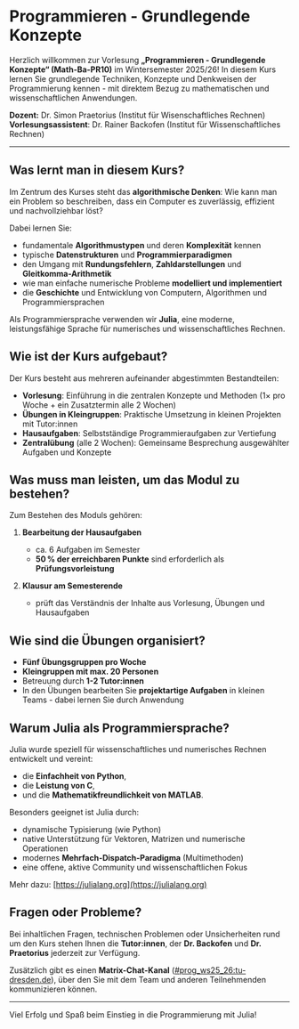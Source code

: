 # Programmieren - Grundlegende Konzepte

Herzlich willkommen zur Vorlesung **„Programmieren - Grundlegende Konzepte“ (Math-Ba-PR10)** im Wintersemester 2025/26!
In diesem Kurs lernen Sie grundlegende Techniken, Konzepte und Denkweisen der Programmierung kennen - mit direktem Bezug zu mathematischen und wissenschaftlichen Anwendungen.

**Dozent:** Dr. Simon Praetorius (Institut für Wisenschaftliches Rechnen) \
**Vorlesungsassistent**: Dr. Rainer Backofen (Institut für Wissenschaftliches Rechnen)

---

## Was lernt man in diesem Kurs?

Im Zentrum des Kurses steht das **algorithmische Denken**: Wie kann man ein Problem so beschreiben, dass ein Computer es zuverlässig, effizient und nachvollziehbar löst?

Dabei lernen Sie:

- fundamentale **Algorithmustypen** und deren **Komplexität** kennen
- typische **Datenstrukturen** und **Programmierparadigmen**
- den Umgang mit **Rundungsfehlern**, **Zahldarstellungen** und **Gleitkomma-Arithmetik**
- wie man einfache numerische Probleme **modelliert und implementiert**
- die **Geschichte** und Entwicklung von Computern, Algorithmen und Programmiersprachen

Als Programmiersprache verwenden wir **Julia**, eine moderne, leistungsfähige Sprache für numerisches und wissenschaftliches Rechnen.

## Wie ist der Kurs aufgebaut?

Der Kurs besteht aus mehreren aufeinander abgestimmten Bestandteilen:

- **Vorlesung**: Einführung in die zentralen Konzepte und Methoden (1× pro Woche + ein Zusatztermin alle 2 Wochen)
- **Übungen in Kleingruppen**: Praktische Umsetzung in kleinen Projekten mit Tutor:innen
- **Hausaufgaben**: Selbstständige Programmieraufgaben zur Vertiefung
- **Zentralübung** (alle 2 Wochen): Gemeinsame Besprechung ausgewählter Aufgaben und Konzepte

## Was muss man leisten, um das Modul zu bestehen?

Zum Bestehen des Moduls gehören:

1. **Bearbeitung der Hausaufgaben**
   - ca. 6 Aufgaben im Semester
   - **50 % der erreichbaren Punkte** sind erforderlich als **Prüfungsvorleistung**

2. **Klausur am Semesterende**
   - prüft das Verständnis der Inhalte aus Vorlesung, Übungen und Hausaufgaben

## Wie sind die Übungen organisiert?

- **Fünf Übungsgruppen pro Woche**
- **Kleingruppen mit max. 20 Personen**
- Betreuung durch **1-2 Tutor:innen**
- In den Übungen bearbeiten Sie **projektartige Aufgaben** in kleinen Teams - dabei lernen Sie durch Anwendung

## Warum Julia als Programmiersprache?

Julia wurde speziell für wissenschaftliches und numerisches Rechnen entwickelt und vereint:

- die **Einfachheit von Python**,
- die **Leistung von C**,
- und die **Mathematikfreundlichkeit von MATLAB**.

Besonders geeignet ist Julia durch:

- dynamische Typisierung (wie Python)
- native Unterstützung für Vektoren, Matrizen und numerische Operationen
- modernes **Mehrfach-Dispatch-Paradigma** (Multimethoden)
- eine offene, aktive Community und wissenschaftlichen Fokus

Mehr dazu: [https://julialang.org](https://julialang.org)

## Fragen oder Probleme?

Bei inhaltlichen Fragen, technischen Problemen oder Unsicherheiten rund um den Kurs stehen Ihnen die **Tutor:innen**, der **Dr. Backofen** und **Dr. Praetorius** jederzeit zur Verfügung.

Zusätzlich gibt es einen **Matrix-Chat-Kanal** ([#prog_ws25_26:tu-dresden.de](https://matrix.to/#/#prog_ws25_26:tu-dresden.de)), über den Sie mit dem Team und anderen Teilnehmenden kommunizieren können.

---

Viel Erfolg und Spaß beim Einstieg in die Programmierung mit Julia!
